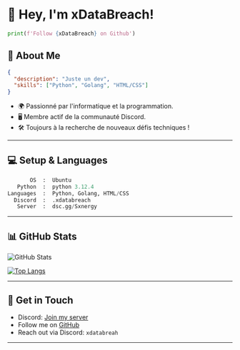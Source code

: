 # 👋 Hey, I'm xDataBreach!

```python
print(f'Follow {xDataBreach} on Github')
```

## 🚀 About Me

```json
{
  "description": "Juste un dev",
  "skills": ["Python", "Golang", "HTML/CSS"]
}
```

- 🌍 Passionné par l'informatique et la programmation.
- 🖥️ Membre actif de la communauté Discord.
- 🛠️ Toujours à la recherche de nouveaux défis techniques !

---

## 💻 Setup & Languages

```python
       OS  :  Ubuntu
   Python  :  python 3.12.4
Languages  :  Python, Golang, HTML/CSS
  Discord  :  .xdatabreach
   Server  :  dsc.gg/Sxnergy
```

---

## 📊 GitHub Stats

![GitHub Stats](https://github-readme-stats.vercel.app/api?username=xDataBreach&show_icons=true&theme=radical)

[![Top Langs](https://github-readme-stats.vercel.app/api/top-langs/?username=xDataBreach&layout=compact&theme=radical)](https://github.com/anuraghazra/github-readme-stats)

---

## 🔗 Get in Touch

- Discord: [Join my server](https://discord.com/invite/fXvSExMAd9)
- Follow me on [GitHub](https://github.com/xDataBreach)
- Reach out via Discord: `xdatabreah`

---
